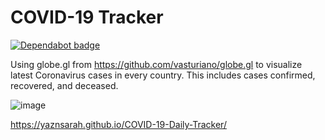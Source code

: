 # COVID-19 Tracker

[![Dependabot badge](https://flat.badgen.net/dependabot/wbkd/webpack-starter?icon=dependabot)](https://dependabot.com/)

Using globe.gl from https://github.com/vasturiano/globe.gl to visualize latest Coronavirus cases in every country. This includes cases confirmed, recovered, and deceased.


![image](https://i.imgur.com/nZ37EUY.png)

https://yaznsarah.github.io/COVID-19-Daily-Tracker/
